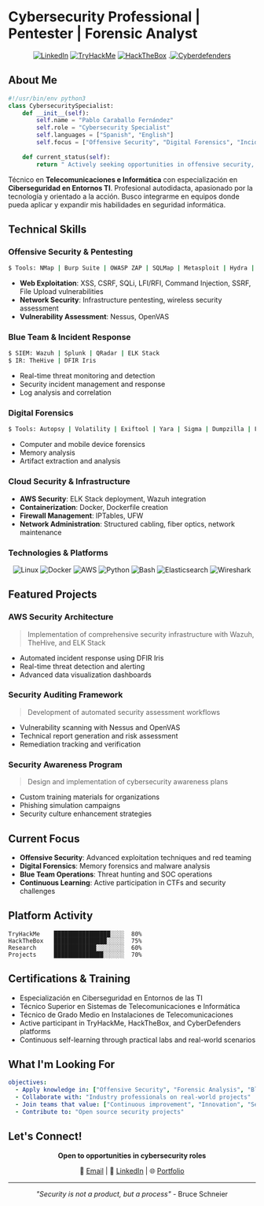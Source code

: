 # Cybersecurity Professional | Pentester | Forensic Analyst

<div align="center">
  
  [![LinkedIn](https://img.shields.io/badge/LinkedIn-0077B5?style=for-the-badge&logo=linkedin&logoColor=white)](https://www.linkedin.com/in/pablo-caraballo-fern%C3%A1ndez-a12938358/)
  [![TryHackMe](https://img.shields.io/badge/TryHackMe-212C42?style=for-the-badge&logo=tryhackme&logoColor=white)](https://tryhackme.com/p/CyberPablo)
  [![HackTheBox](https://img.shields.io/badge/HackTheBox-111927?style=for-the-badge&logo=hackthebox&logoColor=9FEF00)](https://ctf.hackthebox.com/user/profile/872564)
  .[![Cyberdefenders](https://img.shields.io/badge/CyberDefenders-1E3A5F?style=for-the-badge&logo=shield&logoColor=white)](https://cyberdefenders.org/p/cybersecpcarfer)
</div>

## About Me

```python
#!/usr/bin/env python3
class CybersecuritySpecialist:
    def __init__(self):
        self.name = "Pablo Caraballo Fernández"
        self.role = "Cybersecurity Specialist"
        self.languages = ["Spanish", "English"]
        self.focus = ["Offensive Security", "Digital Forensics", "Incident Response"]
        
    def current_status(self):
        return " Actively seeking opportunities in offensive security, defense, and forensic analysis"
```

Técnico en **Telecomunicaciones e Informática** con especialización en **Ciberseguridad en Entornos TI**. Profesional autodidacta, apasionado por la tecnología y orientado a la acción. Busco integrarme en equipos donde pueda aplicar y expandir mis habilidades en seguridad informática.

## Technical Skills

### **Offensive Security & Pentesting**
```bash
$ Tools: NMap | Burp Suite | OWASP ZAP | SQLMap | Metasploit | Hydra | Netcat | Aircrack-ng
```
- **Web Exploitation**: XSS, CSRF, SQLi, LFI/RFI, Command Injection, SSRF, File Upload vulnerabilities
- **Network Security**: Infrastructure pentesting, wireless security assessment
- **Vulnerability Assessment**: Nessus, OpenVAS

### **Blue Team & Incident Response**
```bash
$ SIEM: Wazuh | Splunk | QRadar | ELK Stack
$ IR: TheHive | DFIR Iris
```
- Real-time threat monitoring and detection
- Security incident management and response
- Log analysis and correlation

### **Digital Forensics**
```bash
$ Tools: Autopsy | Volatility | Exiftool | Yara | Sigma | Dumpzilla | FOCA | FTK
```
- Computer and mobile device forensics
- Memory analysis
- Artifact extraction and analysis

### **Cloud Security & Infrastructure**
- **AWS Security**: ELK Stack deployment, Wazuh integration
- **Containerization**: Docker, Dockerfile creation
- **Firewall Management**: IPTables, UFW
- **Network Administration**: Structured cabling, fiber optics, network maintenance

### **Technologies & Platforms**

<div align="center">

![Linux](https://img.shields.io/badge/Linux-FCC624?style=flat-square&logo=linux&logoColor=black)
![Docker](https://img.shields.io/badge/Docker-2496ED?style=flat-square&logo=docker&logoColor=white)
![AWS](https://img.shields.io/badge/AWS-FF9900?style=flat-square&logo=amazonaws&logoColor=white)
![Python](https://img.shields.io/badge/Python-3776AB?style=flat-square&logo=python&logoColor=white)
![Bash](https://img.shields.io/badge/Bash-4EAA25?style=flat-square&logo=gnubash&logoColor=white)
![Elasticsearch](https://img.shields.io/badge/Elasticsearch-005571?style=flat-square&logo=elasticsearch&logoColor=white)
![Wireshark](https://img.shields.io/badge/Wireshark-1679A7?style=flat-square&logo=wireshark&logoColor=white)

</div>

## Featured Projects

### **AWS Security Architecture**
> Implementation of comprehensive security infrastructure with Wazuh, TheHive, and ELK Stack
- Automated incident response using DFIR Iris
- Real-time threat detection and alerting
- Advanced data visualization dashboards

### **Security Auditing Framework**
> Development of automated security assessment workflows
- Vulnerability scanning with Nessus and OpenVAS
- Technical report generation and risk assessment
- Remediation tracking and verification

### **Security Awareness Program**
> Design and implementation of cybersecurity awareness plans
- Custom training materials for organizations
- Phishing simulation campaigns
- Security culture enhancement strategies

## Current Focus

- **Offensive Security**: Advanced exploitation techniques and red teaming
- **Digital Forensics**: Memory forensics and malware analysis
- **Blue Team Operations**: Threat hunting and SOC operations
- **Continuous Learning**: Active participation in CTFs and security challenges

## Platform Activity

```text
TryHackMe    ████████████████░░░░  80% 
HackTheBox   ███████████████░░░░░  75%
Research     ████████████░░░░░░░░  60%
Projects     ██████████████░░░░░░  70%
```

## Certifications & Training

- Especialización en Ciberseguridad en Entornos de las TI
- Técnico Superior en Sistemas de Telecomunicaciones e Informática
- Técnico de Grado Medio en Instalaciones de Telecomunicaciones
- Active participant in TryHackMe, HackTheBox, and CyberDefenders platforms
- Continuous self-learning through practical labs and real-world scenarios

## What I'm Looking For

```yaml
objectives:
  - Apply knowledge in: ["Offensive Security", "Forensic Analysis", "Blue Team Operations"]
  - Collaborate with: "Industry professionals on real-world projects"
  - Join teams that value: ["Continuous improvement", "Innovation", "Security-first mindset"]
  - Contribute to: "Open source security projects"
```

## Let's Connect!

<div align="center">
  
  **Open to opportunities in cybersecurity roles**
  
  📧 [Email](pablocaraballofernandez@gmail.com) | 
  💼 [LinkedIn](https://www.linkedin.com/in/pablo-caraballo-fern%C3%A1ndez-a12938358/) | 
  🌐 [Portfolio](https://github.com/pablocaraballofernandez/PortFolio)
  
</div>

---

<div align="center">
  
  *"Security is not a product, but a process"* - Bruce Schneier
  
  
</div>

